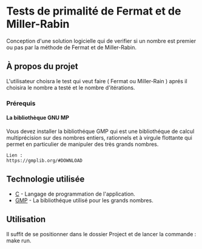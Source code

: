 # Tests de primalité de Fermat et de Miller-Rabin
Conception d'une solution logicielle qui de verifier si un nombre est premier ou pas par la méthode de Fermat et de Miller-Rabin.

## À propos du projet
L'utilisateur choisra le test qui veut faire ( Fermat ou Miller-Rain ) aprés il choisira le nombre a testé et le nombre d'itérations.

### Prérequis

#### La bibliothèque GNU MP

Vous devez installer la bibliothéque GMP qui est une bibliothéque de calcul multiprécision sur des nombres entiers, rationnels 
et à virgule flottante qui permet en particulier de manipuler des très grands nombres.
```
Lien :
https://gmplib.org/#DOWNLOAD
```

## Technologie utilisée

- [C](https://fr.wikipedia.org/wiki/C_(langage)) - Langage de programmation de l'application.
- [GMP](https://en.wikipedia.org/wiki/GNU_Multiple_Precision_Arithmetic_Library) - La bibliothéque utilisé pour les grands nombres.

## Utilisation
Il suffit de se positionner dans le dossier Project et de lancer la commande : make run.

